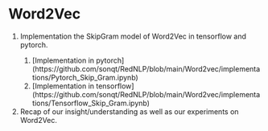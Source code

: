 # Word2Vec
<ol>
  <li>Implementation the SkipGram model of Word2Vec in tensorflow and pytorch.</li>
  <ol>
    <li> [Implementation in pytorch](https://github.com/sonqt/RedNLP/blob/main/Word2vec/implementations/Pytorch_Skip_Gram.ipynb)
    <li> [Implementation in tensorflow](https://github.com/sonqt/RedNLP/blob/main/Word2vec/implementations/Tensorflow_Skip_Gram.ipynb)
  </ol>
  <li>Recap of our insight/understanding as well as our experiments on Word2Vec.</li>
</ol>
